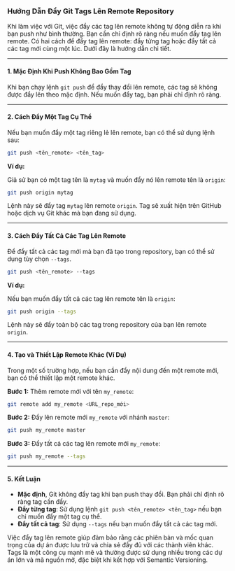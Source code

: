 ### Hướng Dẫn Đẩy Git Tags Lên Remote Repository

Khi làm việc với Git, việc đẩy các tag lên remote không tự động diễn ra khi bạn push như bình thường. Bạn cần chỉ định rõ ràng nếu muốn đẩy tag lên remote. Có hai cách để đẩy tag lên remote: đẩy từng tag hoặc đẩy tất cả các tag mới cùng một lúc. Dưới đây là hướng dẫn chi tiết.

---

#### **1. Mặc Định Khi Push Không Bao Gồm Tag**

Khi bạn chạy lệnh `git push` để đẩy thay đổi lên remote, các tag sẽ không được đẩy lên theo mặc định. Nếu muốn đẩy tag, bạn phải chỉ định rõ ràng.

---

#### **2. Cách Đẩy Một Tag Cụ Thể**

Nếu bạn muốn đẩy một tag riêng lẻ lên remote, bạn có thể sử dụng lệnh sau:

```bash
git push <tên_remote> <tên_tag>
```

**Ví dụ:**

Giả sử bạn có một tag tên là `mytag` và muốn đẩy nó lên remote tên là `origin`:

```bash
git push origin mytag
```

Lệnh này sẽ đẩy tag `mytag` lên remote `origin`. Tag sẽ xuất hiện trên GitHub hoặc dịch vụ Git khác mà bạn đang sử dụng.

---

#### **3. Cách Đẩy Tất Cả Các Tag Lên Remote**

Để đẩy tất cả các tag mới mà bạn đã tạo trong repository, bạn có thể sử dụng tùy chọn `--tags`.

```bash
git push <tên_remote> --tags
```

**Ví dụ:**

Nếu bạn muốn đẩy tất cả các tag lên remote tên là `origin`:

```bash
git push origin --tags
```

Lệnh này sẽ đẩy toàn bộ các tag trong repository của bạn lên remote `origin`.

---

#### **4. Tạo và Thiết Lập Remote Khác (Ví Dụ)**

Trong một số trường hợp, nếu bạn cần đẩy nội dung đến một remote mới, bạn có thể thiết lập một remote khác.

**Bước 1:** Thêm remote mới với tên `my_remote`:

```bash
git remote add my_remote <URL_repo_mới>
```

**Bước 2:** Đẩy lên remote mới `my_remote` với nhánh `master`:

```bash
git push my_remote master
```

**Bước 3:** Đẩy tất cả các tag lên remote mới `my_remote`:

```bash
git push my_remote --tags
```

---

#### **5. Kết Luận**

- **Mặc định**, Git không đẩy tag khi bạn push thay đổi. Bạn phải chỉ định rõ ràng tag cần đẩy.
- **Đẩy từng tag**: Sử dụng lệnh `git push <tên_remote> <tên_tag>` nếu bạn chỉ muốn đẩy một tag cụ thể.
- **Đẩy tất cả tag**: Sử dụng `--tags` nếu bạn muốn đẩy tất cả các tag mới.

Việc đẩy tag lên remote giúp đảm bảo rằng các phiên bản và mốc quan trọng của dự án được lưu trữ và chia sẻ đầy đủ với các thành viên khác. Tags là một công cụ mạnh mẽ và thường được sử dụng nhiều trong các dự án lớn và mã nguồn mở, đặc biệt khi kết hợp với Semantic Versioning.
